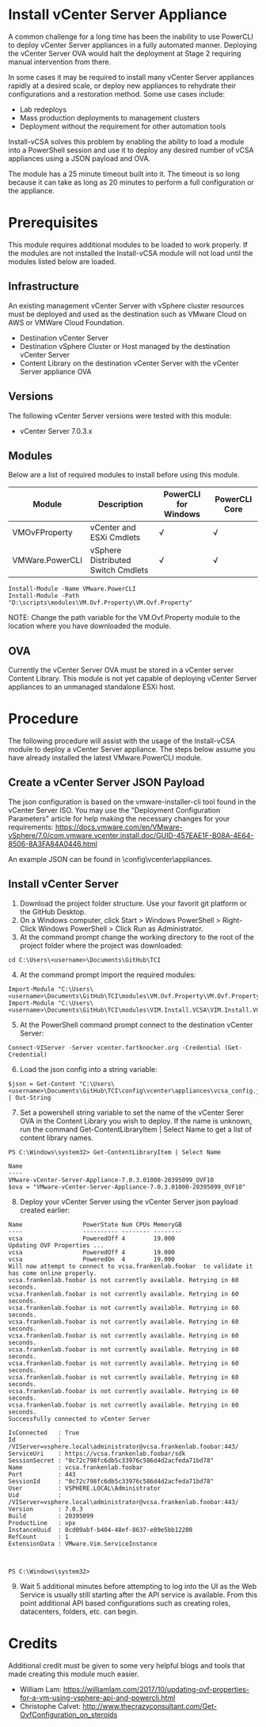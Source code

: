 # Install vCenter Server Appliance
A common challenge for a long time has been the inability to use PowerCLI to deploy vCenter Server appliances in a fully automated manner. Deploying the vCenter Server OVA would halt the deployment at Stage 2 requiring manual intervention from there.

In some cases it may be required to install many vCenter Server appliances rapidly at a desired scale, or deploy new appliances to rehydrate their configurations and a restoration method. Some use cases include:
- Lab redeploys
- Mass production deployments to management clusters
- Deployment without the requirement for other automation tools

Install-vCSA solves this problem by enabling the ability to load a module into a PowerShell session and use it to deploy any desired number of vCSA appliances using a JSON payload and OVA.

The module has a 25 minute timeout built into it. The timeout is so long because it can take as long as 20 minutes to perform a full configuration or the appliance.

# Prerequisites
This module requires additional modules to be loaded to work properly. If the modules are not installed the Install-vCSA module will not load until the modules listed below are loaded.

## Infrastructure
An existing management vCenter Server with vSphere cluster resources must be deployed and used as the destination such as VMware Cloud on AWS or VMWare Cloud Foundation. 
- Destination vCenter Server
- Destination vSphere Cluster or Host managed by the destination vCenter Server
- Content Library on the destination vCenter Server with the vCenter Server appliance OVA

## Versions
The following vCenter Server versions were tested with this module:
- vCenter Server 7.0.3.x

## Modules
Below are a list of required modules to install before using this module.

| Module   |Description              |PowerCLI for Windows|PowerCLI Core|
|----------|-------------------------|--------------------|-------------|
| VMOvFProperty     |vCenter and ESXi Cmdlets | √ | √|
| VMWare.PowerCLI     |vSphere Distributed Switch Cmdlets | √ | √ |

```
Install-Module -Name VMware.PowerCLI
Install-Module -Path "D:\scripts\modules\VM.Ovf.Property\VM.Ovf.Property"
```

NOTE: Change the path variable for the VM.Ovf.Property module to the location where you have downloaded the module.

## OVA
Currently the vCenter Server OVA must be stored in a vCenter server Content Library. This module is not yet capable of deploying vCenter Server appliances to an unmanaged standalone ESXi host.

# Procedure
The following procedure will assist with the usage of the Install-vCSA module to deploy a vCenter Server appliance. The steps below assume you have already installed the latest VMware.PowerCLI module.

## Create a vCenter Server JSON Payload
The json configuration is based on the vmware-installer-cli tool found in the vCenter Server ISO. You may use the "Deployment Configuration Parameters" article for help making the necessary changes for your requirements: https://docs.vmware.com/en/VMware-vSphere/7.0/com.vmware.vcenter.install.doc/GUID-457EAE1F-B08A-4E64-8506-8A3FA84A0446.html

An example JSON can be found in \config\vcenter\appliances.

## Install vCenter Server
1. Download the project folder structure. Use your favorit git platform or the GitHub Desktop.
2. On a Windows computer, click Start > Windows PowerShell > Right-Click Windows PowerShell > Click Run as Administrator.
3. At the command prompt change the working directory to the root of the project folder where the project was downloaded:
 ```
 cd C:\Users\<username>\Documents\GitHub\TCI
 ```
4. At the command prompt import the required modules:
```
Import-Module "C:\Users\<username>\Documents\GitHub\TCI\modules\VM.Ovf.Property\VM.Ovf.Property.psm1"
Import-Module "C:\Users\<username>\Documents\GitHub\TCI\modules\VIM.Install.VCSA\VIM.Install.VCSA.psm1"
```
5. At the PowerShell command prompt connect to the destination vCenter Server:
``` 
Connect-VIServer -Server vcenter.fartknocker.org -Credential (Get-Credential)
```
6. Load the json config into a string variable:
```
$json = Get-Content "C:\Users\<username>\Documents\GitHub\TCI\config\vcenter\appliances\vcsa_config.json" | Out-String
```
7. Set a powershell string variable to set the name of the vCenter Serer OVA in the Content Library you wish to deploy. If the name is unknown, run the command Get-ContentLibraryItem | Select Name to get a list of content library names.
```
PS C:\Windows\system32> Get-ContentLibraryItem | Select Name

Name
----
VMware-vCenter-Server-Appliance-7.0.3.01000-20395099_OVF10
$ova = "VMware-vCenter-Server-Appliance-7.0.3.01000-20395099_OVF10"
```
8. Deploy your vCenter Server using the vCenter Server json payload created earlier:
```
Name                 PowerState Num CPUs MemoryGB
----                 ---------- -------- --------
vcsa                 PoweredOff 4        19.000
Updating OVF Properties ...
vcsa                 PoweredOff 4        19.000
vcsa                 PoweredOn  4        19.000
Will now attempt to connect to vcsa.frankenlab.foobar  to validate it has come online properly.
vcsa.frankenlab.foobar is not currently available. Retrying in 60 seconds.
vcsa.frankenlab.foobar is not currently available. Retrying in 60 seconds.
vcsa.frankenlab.foobar is not currently available. Retrying in 60 seconds.
vcsa.frankenlab.foobar is not currently available. Retrying in 60 seconds.
vcsa.frankenlab.foobar is not currently available. Retrying in 60 seconds.
vcsa.frankenlab.foobar is not currently available. Retrying in 60 seconds.
vcsa.frankenlab.foobar is not currently available. Retrying in 60 seconds.
vcsa.frankenlab.foobar is not currently available. Retrying in 60 seconds.
vcsa.frankenlab.foobar is not currently available. Retrying in 60 seconds.
vcsa.frankenlab.foobar is not currently available. Retrying in 60 seconds.
Successfully connected to vCenter Server

IsConnected   : True
Id            : /VIServer=vsphere.local\administrator@vcsa.frankenlab.foobar:443/
ServiceUri    : https://vcsa.frankenlab.foobar/sdk
SessionSecret : "0c72c798fc6db5c33976c586d4d2acfeda71bd78"
Name          : vcsa.frankenlab.foobar
Port          : 443
SessionId     : "0c72c798fc6db5c33976c586d4d2acfeda71bd78"
User          : VSPHERE.LOCAL\Administrator
Uid           : /VIServer=vsphere.local\administrator@vcsa.frankenlab.foobar:443/
Version       : 7.0.3
Build         : 20395099
ProductLine   : vpx
InstanceUuid  : 8cd09abf-b404-48ef-8637-e89e5bb12208
RefCount      : 1
ExtensionData : VMware.Vim.ServiceInstance



PS C:\Windows\system32>
```
9. Wait 5 additional minutes before attempting to log into the UI as the Web Service is usually still starting after the API service is available. From this point additional API based configurations such as creating roles, datacenters, folders, etc. can begin.

# Credits
Additional credit must be given to some very helpful blogs and tools that made creating this module much easier.
- William Lam: https://williamlam.com/2017/10/updating-ovf-properties-for-a-vm-using-vsphere-api-and-powercli.html
- Christophe Calvet: http://www.thecrazyconsultant.com/Get-OvfConfiguration_on_steroids